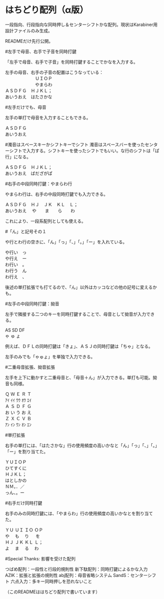 # はちどり配列（α版） 
一段指向、行段指向な同時押し＆センターシフトかな配列。現状はKarabiner用設計ファイルのみ生成。

READMEだけ先行公開。

#左手で母音、右手で子音を同時打鍵

「左手で母音、右手で子音」を同時打鍵することでかなを入力する。

左手の母音、右手の子音の配置はこうなっている：  
　　　　　　　ＵＩＯＰ  
　　　　　　　やまらわ  
ＡＳＤＦＧ　ＨＪＫＬ；  
あいうおえ　はたさかな  

#左手だけでも、母音

左手の単打で母音を入力することもできる。

ＡＳＤＦＧ  
あいうおえ

#濁音はスペースキーかシフトキーでシフト
濁音はスペースバーを使ったセンターシフトで入力する。シフトキーを使ったシフトでもいい。な行のシフトは「ぱ行」になる。

ＡＳＤＦＧ　ＨＪＫＬ；  
あいうおえ　ばだざがぱ

#右手の中段同時打鍵：やまらわ行

やまらわ行は、右手の中段同時打鍵でも入力できる。

ＡＳＤＦＧ　ＨＪ　ＪＫ　ＫＬ　Ｌ；  
あいうおえ　 や　　ま　　ら　　わ

これにより、一段系配列としても使える。

#「ん」と記号その１

や行とわ行の空きに、「ん」「っ」「、」「。」「ー」を入れている。

や行い　っ  
や行え　ー  
わ行い　。  
わ行う　ん  
わ行え　、

後述の単打拡張でも打てるので、「ん」以外はカッコなどの他の記号に変えるかも。

#左手の中段同時打鍵：拗音

左手で隣接する二つのキーを同時打鍵することで、母音として拗音が入力できる。

AS SD DF  
ゃ ゅ ょ
 
例えば、ＤＦＬの同時打鍵は「きょ」、ＡＳＪの同時打鍵は「ちゃ」となる。

左手のみでも「ゃゅょ」を単独で入力できる。

#二重母音拡張、拗音拡張

左手を上下に動かすと二重母音と、「母音＋ん」が入力できる。単打も可能。拗音も同様。

Ｑ Ｗ Ｅ Ｒ Ｔ  
ｱｲ ｲｲ ｳｳ ｵｳ ｴｲ  
Ａ Ｓ Ｄ Ｆ Ｇ  
お い う お え  
Ｚ Ｘ Ｃ Ｖ Ｂ  
ｱﾝ ｲﾝ ｳﾝ ｵﾝ ｴﾝ

#単打拡張

右手の単打には、「はたさかな」行の使用頻度の高いかなと「ん」「っ」「、」「。」「ー」を割り当てた。

ＹＵＩＯＰ  
ひてすくに  
ＨＪＫＬ；  
はとしかの  
ＮＭ，．／  
っん、。ー

#右手だけ同時打鍵

右手のみの同時打鍵には、「やまらわ」行の使用頻度の高いかなとを割り当てた。

ＹＵ ＵＩ ＩＯ ＯＰ  
や　  も　 り 　 を  
ＨＪ ＪＫ ＫＬ Ｌ；  
よ　  ま　 る　 わ

#Special Thanks: 影響を受けた配列

つばめ配列：一段性と行段的規則性
新下駄配列：同時打鍵によるかな入力
AZIK：拡張と拡張の規則性
abj配列：母音省略システム
SandS：センターシフト
六点入力：多キー同時押しを恐れないこと

（このREADMEははちどり配列で書いています）
